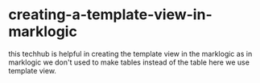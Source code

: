 # creating-a-template-view-in-marklogic
this techhub is helpful in creating the template view in the marklogic as in marklogic we don't used to make tables instead of the table here we use template view.
